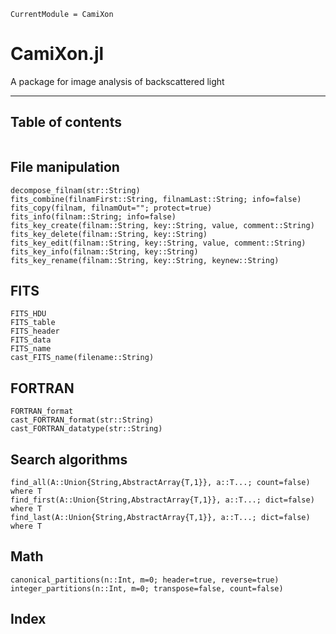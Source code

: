 ```@meta
CurrentModule = CamiXon
```

# CamiXon.jl

A package for image analysis of backscattered light

---
## Table of contents

```@contents
```

## File manipulation

```@docs
decompose_filnam(str::String)
fits_combine(filnamFirst::String, filnamLast::String; info=false)
fits_copy(filnam, filnamOut=""; protect=true)
fits_info(filnam::String; info=false)
fits_key_create(filnam::String, key::String, value, comment::String)
fits_key_delete(filnam::String, key::String)
fits_key_edit(filnam::String, key::String, value, comment::String)
fits_key_info(filnam::String, key::String)
fits_key_rename(filnam::String, key::String, keynew::String)
```
## FITS

```@docs
FITS_HDU
FITS_table
FITS_header
FITS_data
FITS_name
cast_FITS_name(filename::String)
```

## FORTRAN 

```@docs
FORTRAN_format
cast_FORTRAN_format(str::String)
cast_FORTRAN_datatype(str::String)
```

## Search algorithms

```@docs
find_all(A::Union{String,AbstractArray{T,1}}, a::T...; count=false)  where T
find_first(A::Union{String,AbstractArray{T,1}}, a::T...; dict=false)  where T
find_last(A::Union{String,AbstractArray{T,1}}, a::T...; dict=false)  where T
```

## Math

```@docs
canonical_partitions(n::Int, m=0; header=true, reverse=true)
integer_partitions(n::Int, m=0; transpose=false, count=false)
```

## Index

```@index
```
